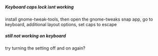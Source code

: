 ##### Keyboard caps lock isnt working
install gnome-tweak-tools, then open the gnome-tweaks snap app, go to keyboard,
additional layout options, set caps to escape

##### still not working on keyboard
try turning the setting off and on again?
